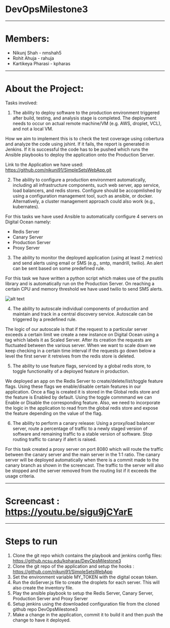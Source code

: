 # DevOpsMilestone3

<hr/>

# Members:

* Nikunj Shah - nmshah5
* Rohit Ahuja - rahuja
* Kartikeya Pharasi - kpharas

<hr/>

# About the Project:

Tasks involved:

1. The ability to deploy software to the production environment triggered after build, testing, and analysis stage is completed. The deployment needs to occur on actual remote machine/VM (e.g. AWS, droplet, VCL), and not a local VM.

  How we aim to implement this is to check the test coverage using cobertura and analyze the code using jshint. If it fails, the report is generated in Jenkins. If it is successful the code has to be pushed which runs the Ansible playbooks to deploy the application onto the Production Server.
  
  Link to the Application we have used: https://github.com/nikunj91/SimpleSetsWebApp.git

2. The ability to configure a production environment automatically, including all infrastructure components, such web server, app service, load balancers, and redis stores. Configure should be accopmlished by using a configuration management tool, such as ansible, or docker. Alternatively, a cluster management approach could also work (e.g., kubernates).

  For this tasks we have used Ansible to automatically configure 4 servers on Digital Ocean namely:

  * Redis Server
  * Canary Server
  * Production Server
  * Proxy Server

3. The ability to monitor the deployed application (using at least 2 metrics) and send alerts using email or SMS (e.g., smtp, mandrill, twilio). An alert can be sent based on some predefined rule.

  For this task we have written a python script which makes use of the psutils library and is automatically run on the Production Server. On reaching a certain CPU and memory threshold we have used twilio to send SMS alerts.
  
  ![alt text](https://github.ncsu.edu/kpharas/DevOpsMilestone3/blob/master/SMS_Screenshot.png)

4. The ability to autoscale individual components of production and maintain and track in a central discovery service. Autoscale can be triggered by a predefined rule.

  The logic of our autoscale is that if the request to a particular server exceeds a certain limit we create a new instance on Digital Ocean using a tag which labels it as Scaled Server. After its creation the requests are fluctuated between the various server. When we want to scale down we keep checking in a certain time interval if the requests go down below a level the first server it retreives from the redis store is deleted.

5. The ability to use feature flags, serviced by a global redis store, to toggle functionality of a deployed feature in production.
  
  We deployed an app on the Redis Server to create/delete/list/toggle feature flags. Using these flags we enable/disable certain features in our application. Once a flag is created it is stored in the Global redis store and the feature is Enabled by default. Using the toggle commmand we can Enable or Disable the corresponding feature. Also, we need to incorporate the logic in the application to read from the global redis store and expose the feature depending on the value of the flag.

6. The ability to perform a canary release: Using a proxy/load balancer server, route a percentage of traffic to a newly staged version of software and remaining traffic to a stable version of software. Stop routing traffic to canary if alert is raised.
  
  For this task created a proxy server on port 8080 which will route the traffic between the canary server and the main server in the 1:1 ratio. The canary server will be deployed automatically when there is a commit made to the canary branch as shown in the screencast. The traffic to the server will also be stopped and the server removed from the routing list if it exceeds the usage criteria.

<hr/>

# Screencast : https://youtu.be/sigu9jCYarE

<hr/>

# Steps to run

1. Clone the git repo which contains the playbook and jenkins config files: https://github.ncsu.edu/kpharas/DevOpsMilestone3 
2. Clone the git repo of the application and setup the hooks : https://github.com/nikunj91/SimpleSetsWebApp
3. Set the environment variable MY_TOKEN with the digital ocean token.
4. Run the doServer.js file to create the droplets for each server. This will also create the inventory file.
5. Play the ansible playbook to setup the Redis Server, Canary Server, Production Server and Proxy Server
6. Setup jenkins using the downloaded configuration file from the cloned github repo DevOpsMilestone3
7. Make a change in the application, commit it to build it and then push the change to have it deployed.

